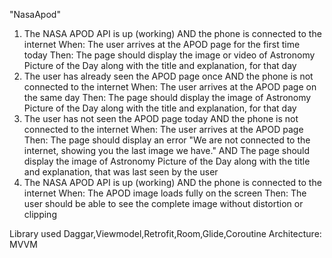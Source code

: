 "NasaApod"

1. The NASA APOD API is up (working) AND the phone is connected to the internet When:
The user arrives at the APOD page for the first time today Then: The page should display the
image or video of Astronomy Picture of the Day along with the title and explanation, for that day
2. The user has already seen the APOD page once AND the phone is not connected to
the internet When: The user arrives at the APOD page on the same day Then: The page
should display the image of Astronomy Picture of the Day along with the title and explanation,
for that day
3. The user has not seen the APOD page today AND the phone is not connected to the
internet When: The user arrives at the APOD page Then: The page should display an error
"We are not connected to the internet, showing you the last image we have." AND The page
should display the image of Astronomy Picture of the Day along with the title and explanation,
that was last seen by the user
4. The NASA APOD API is up (working) AND the phone is connected to the internet When:
The APOD image loads fully on the screen Then: The user should be able to see the complete
image without distortion or clipping

Library used
Daggar,Viewmodel,Retrofit,Room,Glide,Coroutine
Architecture: MVVM
